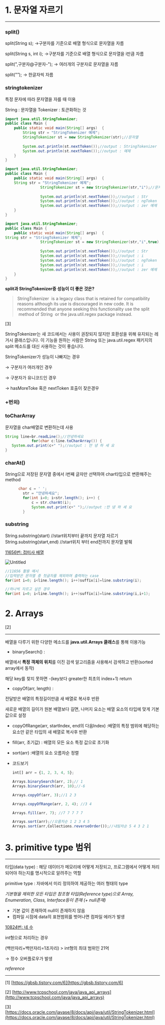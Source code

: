 
# 1. 문자열 자르기

---

### split()

split(String s); →구분자를 기준으로 배열 형식으로 문자열을 자름

split(String s, int i); →구분자를 기준으로 배열 형식으로 문자열을 i만큼 자름

split(",구분자@구분자-"); → 여러개의 구분자로 문자열을 자름

split("”); → 한글자씩 자름

### stringtokenizer

특정 문자에 따라 문자열을 자를 때 이용

String : 문자열을
Tokenizer : 토큰화하는 것

```java
import java.util.StringTokenizer;
public class Main {
	public static void main(String[] args)  {
		String str = "StringTokenizer 예제";
		StringTokenizer st = new StringTokenizer(str);//문자열
		
		System.out.println(st.nextToken());//output : StringTokenizer 
		System.out.println(st.nextToken());//output : 예제
	}
}
```

```java
import java.util.StringTokenizer;
public class Main {
	public static void main(String[] args)  {
	String str = "StringTokenizer 예제";
    			StringTokenizer st = new StringTokenizer(str,"i");//문자열,구분자
    			
    			System.out.println(st.nextToken());//output : Str
    			System.out.println(st.nextToken());//output : ngToken
    			System.out.println(st.nextToken());//output : zer 예제
	}
}
```

```java
import java.util.StringTokenizer;
public class Main {
	public static void main(String[] args)  {
String str = "StringTokenizer 예제";
    			StringTokenizer st = new StringTokenizer(str,"i",true);//문자열 구분자 true/false
    			
    			System.out.println(st.nextToken());//output : Str
    			System.out.println(st.nextToken());//output : i
    			System.out.println(st.nextToken());//output : ngToken
    			System.out.println(st.nextToken());//output : i
    			System.out.println(st.nextToken());//output : zer 예제
	}
}
```

**split과 StringTokenizer중 성능이 더 좋은 것은?**

> StringTokenizer
 is a legacy class that is retained for compatibility reasons although its use is discouraged in new code. It is recommended that anyone seeking this functionality use the split
 method of String
 or the java.util.regex package instead.
> 

[3]

StringTokenizer는 새 코드에서는 사용이 권장되지 않지만 호환성을 위해 유지되는 레거시 클래스입니다. 이 기능을 원하는 사람은 String 또는 java.util.regex 패키지의 split 메소드를 대신 사용하는 것이 좋습니다.

StringTokenizer가 성능이 나빠지는 경우

→ 구분자가 여러개인 경우

→ 구분자가 유니코드인 경우

→ hasMoreToke 혹은 nextToken 호출이 잦은경우

### +번외)

### toCharArray

문자열을 char배열로 변환하는데 사용

```java
String line=br.readLine();//안녕하세요
			for(char c:line.toCharArray()) {
   System.out.print(c+" ");//output : 안 녕 하 세 요
}
```

### charAt()

String으로 저장된 문자열 중에서 i번째 글자만 선택하여 char타입으로 변환해주는 method

```java
      char c = ' ';
    	str = "안녕하세요";
    	for(int i=0; i<str.length(); i++) {
    		c = str.charAt(i);
        	System.out.print(c+" ");//output :안 녕 하 세 요 
    	}
```

### ****substring****

String.substring(start) //start위치부터 끝까지 문자열 자르기
String.substring(start,end) //start위치 부터 end전까지 문자열 발췌

[11656번: 접미사 배열](https://www.acmicpc.net/problem/11656)

![Untitled](MD%E1%84%8B%E1%85%AD%E1%86%BC%2020100749c9e04f96aadf32cda25f6adf/Untitled.png)

```java
//11656 활용 예시
//입력받은 문자열 중 첫글자를 제외하며 출력하는 case
for(int i=0; i<line.length(); i++)suffix[i]=line.substring(i);

//하나씩 자르고 싶은 경우
for(int i=0; i<line.length(); i++)suffix[i]=line.substring(i,i+1);
```

# 2. Arrays

[2]

---

배열을 다루기 위한 다양한 메소드를 **java.util.Arrays 클래스**를 통해 이용가능

- binarySearch() :

배열에서 **특정 객체의 위치**를 이진 검색 알고리즘을 사용해서 검색하고 반환(sorted array에서 동작)

해당 key를 찾지 못하면 -(key보다 greater한 최초의 index+1) return

- copyOf(arr, length) :

 전달받은 배열의 특정길이만큼 새 배열로 복사후 반환

새로운 배열의 길이가 원본 배열보다 길면, 나머지 요소는 배열 요소의 타입에 맞게 기본값으로 설정

- copyOfRange(arr, startIndex, end의 다음Index) :배열의 특정 범위에 해당하는 요소만 같은 타입의 새 배열로 복사후 반환
- fill(arr, 초기값) : 배열의 모든 요소 특정 값으로 초기화
- sort(arr) :배열의 요소 오름차순 정렬

- 코드보기
    
    ```jsx
    int[] arr = {1, 2, 3, 4, 5};
    
    Arrays.binarySearch(arr, 2);// 1
    Arrays.binarySearch(arr, 10);//-6 
    
    Arrays.copyOf(arr, 3);//1 2 3
    
    Arrays.copyOfRange(arr, 2, 4); //3 4
    
    Arrays.fill(arr, 7); //7 7 7 7 7
    
    Arrays.sort(arr);//오름차순 1 2 3 4 5
    Arrays.sort(arr,Collections.reverseOrder());//내림차순 5 4 3 2 1
    ```
    

# 3. primitive type 범위

---

타입(data type) : 해당 데이터가 메모리에 어떻게 저장되고, 프로그램에서 어떻게 처리되어야 하는지를 명시적으로 알려주는 역할

primitive type : 자바에서 미리 정의하여 제공하는 여러 형태의 type 

*기본형을 제외한 모든 타입은 참조형 타입(Reference type)으로 Array, Enumeration, Class, Interface등이 존재  (+ null존재)*

- 기본 값이 존재하여 null이 존재하지 않음
- 컴파일 시점에 data의 표현범위를 벗어나면 컴파일 에러가 발생

[10824번: 네 수](https://www.acmicpc.net/problem/10824)

 int형으로 처리하는 경우 

(백만자리+백만자리=1조자리) > int형의 최대 범위인 21억

→ 정수 오버플로우가 발생

*reference*

---

[1]  [https://gbsb.tistory.com/6](https://gbsb.tistory.com/6)

[2] [http://www.tcpschool.com/java/java_api_arrays](http://www.tcpschool.com/java/java_api_arrays)

[3][https://docs.oracle.com/javase/8/docs/api/java/util/StringTokenizer.html](https://docs.oracle.com/javase/8/docs/api/java/util/StringTokenizer.html)
